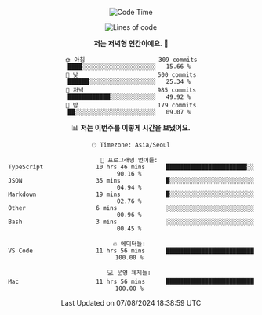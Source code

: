 <div align='center'>
 
<!--START_SECTION:waka-->
![Code Time](http://img.shields.io/badge/Code%20Time-3%2C716%20hrs%2042%20mins-blue)

![Lines of code](https://img.shields.io/badge/%EC%A0%80%EB%8A%94%20%EC%97%AC%ED%83%9C%EA%B9%8C%EC%A7%80%20-1.3%20million%20%EC%A4%84%EC%9D%98%20%EC%BD%94%EB%93%9C%EB%A5%BC%20%EC%9E%91%EC%84%B1%ED%96%88%EC%96%B4%EC%9A%94.-blue)

**저는 저녁형 인간이에요. 🦉** 

```text
🌞 아침                     309 commits         ████░░░░░░░░░░░░░░░░░░░░░   15.66 % 
🌆 낮　                     500 commits         ██████░░░░░░░░░░░░░░░░░░░   25.34 % 
🌃 저녁                     985 commits         ████████████░░░░░░░░░░░░░   49.92 % 
🌙 밤　                     179 commits         ██░░░░░░░░░░░░░░░░░░░░░░░   09.07 % 
```


📊 **저는 이번주를 이렇게 시간을 보냈어요.** 

```text
🕑︎ Timezone: Asia/Seoul

💬 프로그래밍 언어들: 
TypeScript               10 hrs 46 mins      ███████████████████████░░   90.16 % 
JSON                     35 mins             █░░░░░░░░░░░░░░░░░░░░░░░░   04.94 % 
Markdown                 19 mins             █░░░░░░░░░░░░░░░░░░░░░░░░   02.76 % 
Other                    6 mins              ░░░░░░░░░░░░░░░░░░░░░░░░░   00.96 % 
Bash                     3 mins              ░░░░░░░░░░░░░░░░░░░░░░░░░   00.45 % 

🔥 에디터들: 
VS Code                  11 hrs 56 mins      █████████████████████████   100.00 % 

💻 운영 체제들: 
Mac                      11 hrs 56 mins      █████████████████████████   100.00 % 
```


 Last Updated on 07/08/2024 18:38:59 UTC
<!--END_SECTION:waka-->
 </div>
<!---
Emewjin/Emewjin is a ✨ special ✨ repository because its `README.md` (this file) appears on your GitHub profile.
You can click the Preview link to take a look at your changes.
--->
